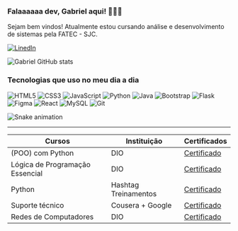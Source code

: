 ### Falaaaaaa dev, Gabriel aqui! 🙋🏻‍♂️

Sejam bem vindos! Atualmente estou cursando análise e desenvolvimento de sistemas pela FATEC - SJC.

[![LinedIn](https://img.shields.io/badge/LinkedIn-0077B5?style=for-the-badge&logo=linkedin&logoColor=white)](https://www.linkedin.com/in/gabriel-silva--cs/)


![Gabriel GitHub stats](https://github-readme-stats.vercel.app/api?username=gabrielfelip&show_icons=true&theme=tokyonight)

### Tecnologias que uso no meu dia a dia

![HTML5](https://img.shields.io/badge/HTML5-E34F26?style=for-the-badge&logo=html5&logoColor=white)
![CSS3](https://img.shields.io/badge/CSS3-1572B6?style=for-the-badge&logo=css3&logoColor=white)
![JavaScript](https://img.shields.io/badge/JavaScript-F7DF1E?style=for-the-badge&logo=javascript&logoColor=black)
![Python](https://img.shields.io/badge/python-3670A0?style=for-the-badge&logo=python&logoColor=ffdd54)
![Java](https://img.shields.io/badge/java-%23ED8B00.svg?style=for-the-badge&logo=openjdk&logoColor=white)
![Bootstrap](https://img.shields.io/badge/-boostrap-0D1117?style=for-the-badge&logo=bootstrap&labelColor=0D1117)
![Flask](https://img.shields.io/badge/flask-%23000.svg?style=for-the-badge&logo=flask&logoColor=white)
![Figma](https://img.shields.io/badge/Figma-696969?style=for-the-badge&logo=figma&logoColor=figma)
![React](https://img.shields.io/badge/React-20232A?style=for-the-badge&logo=react&logoColor=61DAFB)
![MySQL](https://img.shields.io/badge/MySQL-00000F?style=for-the-badge&logo=mysql&logoColor=white)
![Git](https://img.shields.io/badge/GIT-E44C30?style=for-the-badge&logo=git&logoColor=white)


<img src="https://raw.githubusercontent.com/gabrielfelip/gabrielfelip/output/snake.svg" alt="Snake animation" />



-----
| Cursos | Instituição | Certificados |
| -------|-------------|--------------|
| (POO) com Python | DIO | [Certificado](https://hermes.dio.me/certificates/JN0ZQMAL.pdf)
| Lógica de Programação Essencial | DIO | [Certificado](https://hermes.dio.me/certificates/TZZ2PK87.pdf)
| Python | Hashtag Treinamentos | [Certificado](https://dlp.hashtagtreinamentos.com/certificado/download)
| Suporte técnico | Cousera + Google | [Certificado](https://www.coursera.org/account/accomplishments/verify/CDJRXJDQN2GV)
| Redes de Computadores | DIO | [Certificado](https://hermes.dio.me/certificates/TXNSYJSU.pdf)




